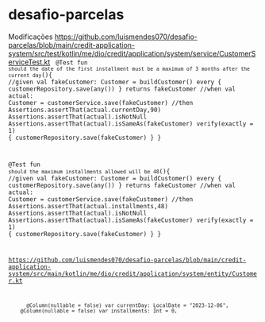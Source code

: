 # desafio-parcelas

Modificações
https://github.com/luismendes070/desafio-parcelas/blob/main/credit-application-system/src/test/kotlin/me/dio/credit/application/system/service/CustomerServiceTest.kt
<code>
@Test
  fun `should the date of the first installment must be a maximum of 3 months after the current day`(){
    //given
    val fakeCustomer: Customer = buildCustomer()
    every { customerRepository.save(any()) } returns fakeCustomer
    //when
    val actual: Customer = customerService.save(fakeCustomer)
    //then
    Assertions.assertThat(actual.currentDay,90)
    Assertions.assertThat(actual).isNotNull
    Assertions.assertThat(actual).isSameAs(fakeCustomer)
    verify(exactly = 1) { customerRepository.save(fakeCustomer) }
  }

  @Test
  fun `should the maximum installments allowed will be 48`(){
    //given
    val fakeCustomer: Customer = buildCustomer()
    every { customerRepository.save(any()) } returns fakeCustomer
    //when
    val actual: Customer = customerService.save(fakeCustomer)
    //then
    Assertions.assertThat(actual.installments,48)
    Assertions.assertThat(actual).isNotNull
    Assertions.assertThat(actual).isSameAs(fakeCustomer)
    verify(exactly = 1) { customerRepository.save(fakeCustomer) }
  }

https://github.com/luismendes070/desafio-parcelas/blob/main/credit-application-system/src/main/kotlin/me/dio/credit/application/system/entity/Customer.kt

          @Column(nullable = false) var currentDay: LocalDate = "2023-12-06",
        @Column(nullable = false) var installments: Int = 0,

  </code>
